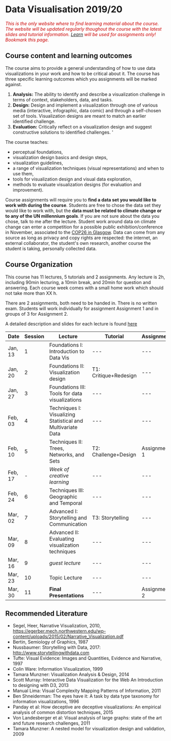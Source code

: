 # Data Visualisation 2019/20

<i style="color:#C00">This is the only website where to find learning material about the course. The website will be updated regularly thoughout the course with the latest slides and tutorial information. [Learn](https://www.learn.ed.ac.uk) will be used for assignments only! Bookmark this page.</i>

## Course content and learning outcomes
The course aims to provide a general understanding of how to use data visualizations in your work and how to be critical about it. The course has three specific learning outcomes which you assignments will be marked against.  

1. __Analysis:__ The ability to identify and describe a visualization challenge in terms of context, stakeholders, data, and tasks.
2. __Design:__ Design and implement a visualization through one of various media (interactive, infographic, data comic) and through a self-chosen set of tools. Visualization designs are meant to match an earlier identified challenge.
3. __Evaluation:__ Critically reflect on a visualization design and suggest constructive solutions to identified challenges. '


The course teaches:
* perceptual foundations, 
* visualization design basics and design steps,
* visualization guidelines,
* a range of visualization techniques (visual representations) and when to use them,
* tools for visualization design and visual data exploration,
* methods to evaluate visualization designs (for evaluation and improvement).

Course assignments will require you to __find a data set you would like to work with during the course__. Students are free to chose the data set they would like to work with, but the __data must be related to climate change or to any of the UN millennium goals__. If you are not sure about the data you chose, talk to me after the lecture. Student work around data on climate change can enter a competition for a possible public exhibition/conference in November, associated to the [COP26 in Glasgow](https://www.bbc.co.uk/news/uk-scotland-glasgow-west-49650909). Data can come from any source as long as privacy and copy rights are respected: the internet, an external collaborator, the student's own research, another course the student is taking, personally collected data. 

## Course Organization

This course has 11 lectures, 5 tutorials and 2 assignments. Any lecture is 2h, including 90min lecturing, a 10min break, and 20min for question and answering. Each course week comes with a small home work which should not take more than XX h.

There are 2 assignments, both need to be handed in. There is no written exam. Students will work individually for assignment Assignment 1 and in groups of 3 for Assignment 2.

A detailed description and slides for each lecture is found [here](lectures.html)

| Date | Session | Lecture | Tutorial | Assignments |
| --- | --- | --- | --- | --- |
| Jan, 13 | 1 | Foundations I: Introduction to Data Vis | --- | --- |
| Jan, 20 | 2 | Foundations II: Visualization design | T1: Critique+Redesign | --- |
| Jan, 27 | 3 | Foundations III: Tools for data visualizations | --- | --- |
| Feb, 03 | 4 | Techniques I: Visualizing Statistical and Multivariate Data | --- | --- |
| Feb, 10 | 5 | Techniques II: Trees, Networks, and Sets | T2: Challenge+Design | Assignment 1 |
| Feb, 17 | - | _Week of creative learning_ | --- | --- |
| Feb, 24 | 6 | Techniques III: Geographic and Temporal | --- | --- |
| Mar, 02 | 7 | Advanced I: Storytelling and Communication | T3: Storytelling | --- |
| Mar, 09 | 8 | Advanced II: Evaluating visualization techniques | --- | --- |
| Mar, 16 | 9 |  _guest lecture_  | --- | --- |
| Mar, 23 | 10 | Topic Lecture | --- | --- |
| Mar, 30 | 11 | __Final Presentations__ | --- | Assignment 2 |


## Recommended Literature

- Segel, Heer, Narrative Visualization, 2010, https://egerber.mech.northwestern.edu/wp-content/uploads/2015/02/Narrative_Visualization.pdf
- Bertin, Semiology of Graphics, 1987
- Nussbaumer: Storytelling with Data, 2017: http://www.storytellingwithdata.com
- Tufte: Visual Evidence: Images and Quantities, Evidence and Narrative, 1997
- Colin Ware: Information Visualization, 1999
- Tamara Munzner: Visualization Analysis & Design, 2014
- Scott Murray: Interactive Data Visualization for the Web An Introduction to designing with D3, 2013
- Manual Lima: Visual Complexity Mapping Patterns of Information, 2011
- Ben Shneiderman: The eyes have it: A task by data type taxonomy for information visualizations, 1996
- Panday et al: How deceptive are deceptive visualizations: An empirical analysis of common distortion techniques, 2015
- Von Landesberger et al: Visual analysis of large graphs: state of the art and future research challenges, 2011
- Tamara Munzner: A nested model for visualization design and validation, 2009
